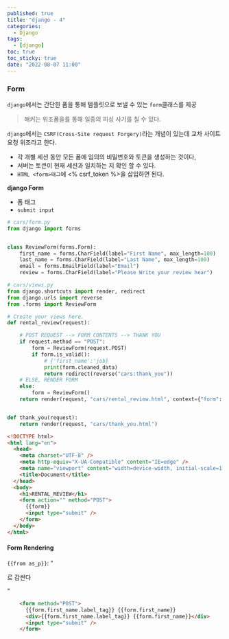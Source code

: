 ```yaml
---
published: true
title: "django - 4"
categories:
  - Django
tags:
  - [django]
toc: true
toc_sticky: true
date: "2022-08-07 11:00"
---
```


### Form

`django`에서는 간단한 폼을 통해 템플릿으로 보낼 수 있는 `form`클래스를 제공

>  해커는 위조폼을를 통해 일종의 피싱 사기를 칠 수 있다.

`django`에서는 `CSRF(Cross-Site request Forgery)`라는 개념이 있는데 교차 사이트 요청 위조라고 한다.

* 각 개별 세션 동안 모든 폼에 임의의 비밀번호와 토큰을 생성하는 것이다,
* 서버는 토큰이 현재 세션과 일치하는 지 확인 할 수 있다.
* `HTML <form>태그`에 <% csrf_token %>을 삽입하면 된다.

**django Form**

* 폼 태그
* `submit input`

```python
# cars/form.py
from django import forms


class ReviewForm(forms.Form):
    first_name = forms.CharField(label="First Name", max_length=100)
    last_name = forms.CharField(label="Last Name", max_length=100)
    email = forms.EmailField(label="Email")
    review = forms.CharField(label="Please Write your review hear")
```

```python
# cars/views.py
from django.shortcuts import render, redirect
from django.urls import reverse
from .forms import ReviewForm

# Create your views here.
def rental_review(request):

    # POST REQUEST --> FORM CONTENTS --> THANK YOU
    if request.method == "POST":
        form = ReviewForm(request.POST)
        if form.is_valid():
            # {'first_name':'job}
            print(form.cleaned_data)
            return redirect(reverse("cars:thank_you"))
    # ELSE, RENDER FORM
    else:
        form = ReviewForm()
    return render(request, "cars/rental_review.html", context={"form": form})


def thank_you(request):
    return render(request, "cars/thank_you.html")

```

```html
<!DOCTYPE html>
<html lang="en">
  <head>
    <meta charset="UTF-8" />
    <meta http-equiv="X-UA-Compatible" content="IE=edge" />
    <meta name="viewport" content="width=device-width, initial-scale=1.0" />
    <title>Document</title>
  </head>
  <body>
    <h1>RENTAL_REVIEW</h1>
    <form action="" method="POST">
      {{form}}
      <input type="submit" />
    </form>
  </body>
</html>
```

#### Form Rendering

`{{from as_p}}`: "<p>로 감싼다</p>"

```html
    <form method="POST">
      {{form.first_name.label_tag}} {{form.first_name}}
      <div>{{form.first_name.label_tag}} {{form.first_name}}</div>
      <input type="submit" />
    </form>
```

